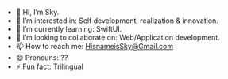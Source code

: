 - 👋 Hi, I’m Sky.
- 👀 I’m interested in: Self development, realization & innovation.
- 🌱 I’m currently learning: SwiftUI.
- 💞️ I’m looking to collaborate on: Web/Application development.
- 📫 How to reach me: HisnameisSky@Gmail.com
- 😄 Pronouns: ??
- ⚡ Fun fact: Trilingual

<!---
HisnameisSky/HisnameisSky is a ✨ special ✨ repository because its `README.md` (this file) appears on your GitHub profile.
You can click the Preview link to take a look at your changes.
--->
